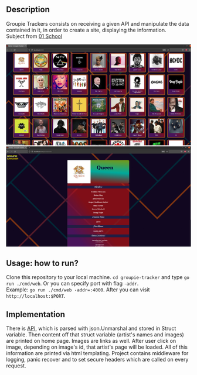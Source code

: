 ## Description
Groupie Trackers consists on receiving a given API and manipulate the data contained in it, in order to create a site, displaying the information.  
Subject from [01 School](https://github.com/01-edu/public/tree/master/subjects/groupie-tracker)  

<img width="800" src="./screenshot.png" />
<img width="800" src="./screenshot2.png" />

## Usage: how to run?  
Clone this repository to your local machine. `cd groupie-tracker` and type `go run ./cmd/web`. Or you can specify port with flag `-addr`.  
Example: `go run ./cmd/web -addr=:4000`. After you can visit `http://localhost:$PORT`.

## Implementation  
There is [API](https://groupietrackers.herokuapp.com/api), which is parsed with json.Unmarshal and stored in Struct variable. Then content off that struct 
variable (artist's names and images) are printed on home page. Images are links as well. After user click on image, depending on image's id, that artist's 
page will be loaded. All of this information are printed via html templating. Project contains middleware for logging, panic recover and to set secure headers which are called on every request.
